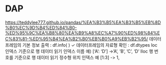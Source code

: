 # DAP

https://teddylee777.github.io/pandas/%EA%B3%B5%EA%B3%B5%EB%8D%B0%EC%9D%B4%ED%84%B0-%ED%95%9C%EA%B8%80%EA%B9%A8%EC%A7%90%ED%98%84%EC%83%81-%ED%95%B4%EA%B2%B0%EB%B0%A9%EB%B2%95/
데이터프레임의 기본 정보 출력 : df.info( )
✓ 데이터프레임의 자료형 확인 : df.dtypes
loc 인덱스 기준으로 행 데이터 읽기 인덱스 이름
예) [‘A’: ‘D’] ->’A’, ’B’, ’C’, ‘D’
Iloc 행 번호를 기준으로 행 데이터 읽기 정수형 위치 인덱스
예 [1:3] -> 1,
